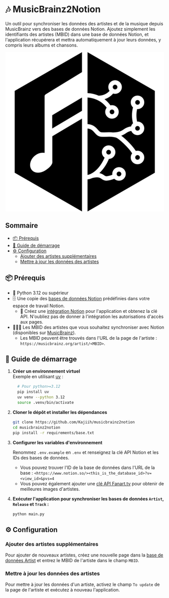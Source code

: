# 🎶 MusicBrainz2Notion

Un outil pour synchroniser les données des artistes et de la musique depuis MusicBrainz vers des bases de données Notion.
Ajoutez simplement les identifiants des artistes (MBID) dans une base de données Notion, et l'application récupérera et mettra automatiquement à jour leurs données, y compris leurs albums et chansons.

<p align="center">
  <img src="media/musicbrainz_black_and_white.png" alt="Logo">
</p>

## Sommaire <!-- omit from toc -->

- [📦 Prérequis](#-prérequis)
- [🏃 Guide de démarrage](#-guide-de-démarrage)
- [⚙️ Configuration](#️-configuration)
  - [Ajouter des artistes supplémentaires](#ajouter-des-artistes-supplémentaires)
  - [Mettre à jour les données des artistes](#mettre-à-jour-les-données-des-artistes)

## 📦 Prérequis

- 🐍 Python 3.12 ou supérieur
- 🗄️ Une copie des [bases de données Notion](https://steel-pram-3bf.notion.site/El-Music-Box-2-0-10e20647c8df80368434ea6ac7208981) prédéfinies dans votre espace de travail Notion.
  - 🔑 Créez une [intégration Notion](https://developers.notion.com/docs/create-a-notion-integration#getting-started) pour l'application et obtenez la clé API. N'oubliez pas de donner à l'intégration les autorisations d'accès aux pages.
- 🧑🏻‍🎤 Les MBID des artistes que vous souhaitez synchroniser avec Notion (disponibles sur [MusicBrainz](https://musicbrainz.org/)).
  - Les MBID peuvent être trouvés dans l'URL de la page de l'artiste : `https://musicbrainz.org/artist/<MBID>`.

## 🏃 Guide de démarrage

1. **Créer un environnement virtuel**\
   Exemple en utilisant [uv](https://github.com/astral-sh/uv) :

    ```bash
      # Pour python>=3.12
      pip install uv
      uv venv --python 3.12
      source .venv/bin/activate
    ```

2. **Cloner le dépôt et installer les dépendances**

    ```bash
    git clone https://github.com/Kajiih/musicbrainz2notion
    cd musicbrainz2notion
    pip install -r requirements/base.txt
    ```

3. **Configurer les variables d'environnement**
  
   Renommez `.env.example` en `.env` et renseignez la clé API Notion et les IDs des bases de données.

    - Vous pouvez trouver l'ID de la base de données dans l'URL de la base :
      `<https://www.notion.so/><this_is_the_database_id>?v=<view_id>&pvs=4`
    - Vous pouvez également ajouter une [clé API Fanart.tv](https://fanart.tv/get-an-api-key) pour obtenir de meilleures images d'artistes.

4. **Exécuter l'application pour synchroniser les bases de données `Artist`, `Release` et `Track` :**

    ```bash
    python main.py
    ```

## ⚙️ Configuration

### Ajouter des artistes supplémentaires

  Pour ajouter de nouveaux artistes, créez une nouvelle page dans la [base de données Artist](https://steel-pram-3bf.notion.site/10e20647c8df80ae923cfa8e19d109d4?v=10e20647c8df81a58be0000cbafdcff3) et entrez le MBID de l'artiste dans le champ `MBID`.

### Mettre à jour les données des artistes

  Pour mettre à jour les données d'un artiste, activez le champ `To update` de la page de l'artiste et exécutez à nouveau l'application.

